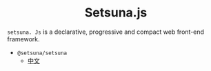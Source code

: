 <h1 align="center">Setsuna.js</h1>

`setsuna. Js` is a declarative, progressive and compact web front-end framework.



+ `@setsuna/setsuna`
  + <a href="https://github.com/usagisah/setsuna/blob/main/docs/zh/setsuna/setsuna-zh.md">中文</a>

